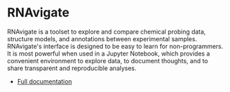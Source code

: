 RNAvigate
=========

RNAvigate is a toolset to explore and compare chemical probing data, structure models, and annotations between experimental samples. RNAvigate's interface is designed to be easy to learn for non-programmers. It is most powerful when used in a Jupyter Notebook, which provides a convenient environment to explore data, to document thoughts, and to share transparent and reproducible analyses.

* [Full documentation](https://rnavigate.readthedocs.io/en/latest/)
